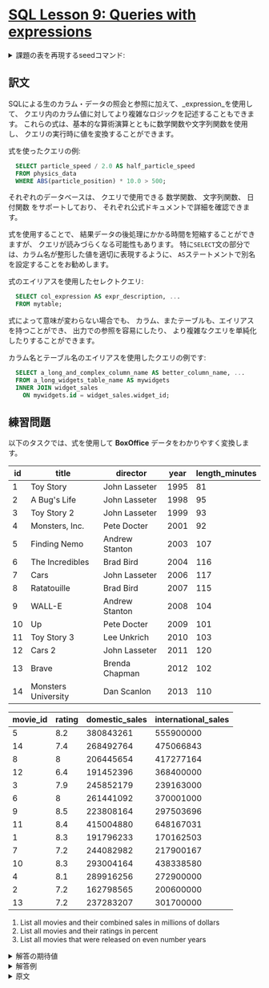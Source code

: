 # [SQL Lesson 9: Queries with expressions](https://sqlbolt.com/lesson/select_queries_with_expressions)

<details>
  <summary>課題の表を再現するseedコマンド:</summary>

  ```SQL
  DROP TABLE IF EXISTS movies;

  CREATE TABLE IF NOT EXISTS movies (
    id              INTEGER         PRIMARY KEY,
    title           VARCHAR(255)    NOT NULL,
    director        VARCHAR(255)    NOT NULL,
    year            INTEGER         NOT NULL,
    length_minutes  INTEGER         NOT NULL
  );

  INSERT INTO movies (id, title, director, year, length_minutes)
  VALUES
  (1,  'Toy Story',           'John Lasseter',  1995, 81),
  (2,  'A Bug''s Life',       'John Lasseter',  1998, 95),
  (3,  'Toy Story 2',         'John Lasseter',  1999, 93),
  (4,  'Monsters, Inc.',      'Pete Docter',    2001, 92),
  (5,  'Finding Nemo',        'Andrew Stanton', 2003, 107),
  (6,  'The Incredibles',     'Brad Bird',      2004, 116),
  (7,  'Cars',                'John Lasseter',  2006, 117),
  (8,  'Ratatouille',         'Brad Bird',      2007, 115),
  (9,  'WALL-E',              'Andrew Stanton', 2008, 104),
  (10, 'Up',                  'Pete Docter',    2009, 101),
  (11, 'Toy Story 3',         'Lee Unkrich',    2010, 103),
  (12, 'Cars 2',              'John Lasseter',  2011, 120),
  (13, 'Brave',               'Brenda Chapman', 2012, 102),
  (14, 'Monsters University', 'Dan Scanlon',    2013, 110);

  CREATE TABLE boxoffice (
    movie_id            INTEGER      PRIMARY KEY,
    rating              NUMERIC(3,1) NOT NULL,
    domestic_sales      INTEGER      NOT NULL,
    international_sales INTEGER      NOT NULL,
    CONSTRAINT fk_movie
      FOREIGN KEY (movie_id)
      REFERENCES movies(id)
  );

  INSERT INTO boxoffice (movie_id, rating, domestic_sales, international_sales)
  VALUES
  (5,  8.2, 380843261, 555900000),
  (14, 7.4, 268492764, 475066843),
  (8,  8.0, 206445654, 417277164),
  (12, 6.4, 191452396, 368400000),
  (3,  7.9, 245852179, 239163000),
  (6,  8.0, 261441092, 370001000),
  (9,  8.5, 223808164, 297503696),
  (11, 8.4, 415004880, 648167031),
  (1,  8.3, 191796233, 170162503),
  (7,  7.2, 244082982, 217900167),
  (10, 8.3, 293004164, 438338580),
  (4,  8.1, 289916256, 272900000),
  (2,  7.2, 162798565, 200600000),
  (13, 7.2, 237283207, 301700000);
  ```

  または以下を実行:

  ```psql
    \i /home/postgres/dataset/sqlbolt/movies-boxoffice.sql
  ```
</details>

## 訳文

SQLによる生のカラム・データの照会と参照に加えて、_expression_を使用して、
クエリ内のカラム値に対してより複雑なロジックを記述することもできます。
これらの式は、基本的な算術演算とともに数学関数や文字列関数を使用し、
クエリの実行時に値を変換することができます。

式を使ったクエリの例:

```SQL
  SELECT particle_speed / 2.0 AS half_particle_speed
  FROM physics_data
  WHERE ABS(particle_position) * 10.0 > 500;
```

それぞれのデータベースは、
クエリで使用できる
数学関数、
文字列関数、
日付関数
をサポートしており、
それぞれ公式ドキュメントで詳細を確認できます。

式を使用することで、
結果データの後処理にかかる時間を短縮することができますが、
クエリが読みづらくなる可能性もあります。
特に`SELECT`文の部分では、カラム名が整形した値を適切に表現するように、
`AS`ステートメントで別名を設定することをお勧めします。

式のエイリアスを使用したセレクトクエリ:

```SQL
  SELECT col_expression AS expr_description, ...
  FROM mytable;
```

式によって意味が変わらない場合でも、
カラム、またテーブルも、エイリアスを持つことができ、
出力での参照を容易にしたり、
より複雑なクエリを単純化したりすることができます。

カラム名とテーブル名のエイリアスを使用したクエリの例です:

```SQL
  SELECT a_long_and_complex_column_name AS better_column_name, ...
  FROM a_long_widgets_table_name AS mywidgets
  INNER JOIN widget_sales
    ON mywidgets.id = widget_sales.widget_id;
```

## 練習問題

以下のタスクでは、式を使用して **BoxOffice** データをわかりやすく変換します。

| id  | title               | director       | year | length_minutes |
| --- | ------------------- | -------------- | ---- | -------------- |
| 1   | Toy Story           | John Lasseter  | 1995 | 81             |
| 2   | A Bug's Life        | John Lasseter  | 1998 | 95             |
| 3   | Toy Story 2         | John Lasseter  | 1999 | 93             |
| 4   | Monsters, Inc.      | Pete Docter    | 2001 | 92             |
| 5   | Finding Nemo        | Andrew Stanton | 2003 | 107            |
| 6   | The Incredibles     | Brad Bird      | 2004 | 116            |
| 7   | Cars                | John Lasseter  | 2006 | 117            |
| 8   | Ratatouille         | Brad Bird      | 2007 | 115            |
| 9   | WALL-E              | Andrew Stanton | 2008 | 104            |
| 10  | Up                  | Pete Docter    | 2009 | 101            |
| 11  | Toy Story 3         | Lee Unkrich    | 2010 | 103            |
| 12  | Cars 2              | John Lasseter  | 2011 | 120            |
| 13  | Brave               | Brenda Chapman | 2012 | 102            |
| 14  | Monsters University | Dan Scanlon    | 2013 | 110            |

| movie_id | rating | domestic_sales | international_sales |
| -------- | ------ | -------------- | ------------------- |
| 5        | 8.2    | 380843261      | 555900000           |
| 14       | 7.4    | 268492764      | 475066843           |
| 8        | 8      | 206445654      | 417277164           |
| 12       | 6.4    | 191452396      | 368400000           |
| 3        | 7.9    | 245852179      | 239163000           |
| 6        | 8      | 261441092      | 370001000           |
| 9        | 8.5    | 223808164      | 297503696           |
| 11       | 8.4    | 415004880      | 648167031           |
| 1        | 8.3    | 191796233      | 170162503           |
| 7        | 7.2    | 244082982      | 217900167           |
| 10       | 8.3    | 293004164      | 438338580           |
| 4        | 8.1    | 289916256      | 272900000           |
| 2        | 7.2    | 162798565      | 200600000           |
| 13       | 7.2    | 237283207      | 301700000           |

1. List all movies and their combined sales in millions of dollars
2. List all movies and their ratings in percent
3. List all movies that were released on even number years

<details>
  <summary>解答の期待値</summary>

  1. 
  2. 
  3. 
  ```psql
  ```
  ```psql
  ```
  ```psql
  ```
</details>

<details>
  <summary>解答例</summary>

  1. 
  2. 
  3. 
  ```psql
  ```
  ```psql
  ```
  ```psql
  ```
</details>

<details>
  <summary>原文</summary>

  In addition to querying and referencing raw column data with SQL, you can also use _expressions_ to write more complex logic on column values in a query. These expressions can use mathematical and string functions along with basic arithmetic to transform values when the query is executed, as shown in this physics example.

  Example query with expressions:

  ```SQL
    SELECT particle_speed / 2.0 AS half_particle_speed
    FROM physics_data
    WHERE ABS(particle_position) * 10.0 > 500;
  ```

  Each database has its own supported set of mathematical, string, and date functions that can be used in a query, which you can find in their own respective docs.

  The use of expressions can save time and extra post-processing of the result data, but can also make the query harder to read, so we recommend that when expressions are used in the `SELECT` part of the query, that they are also given a descriptive _alias_ using the `AS` keyword.

  Select query with expression aliases:

  ```SQL
    SELECT col_expression_ AS expr_description, …
    FROM mytable;
  ```

  In addition to expressions, regular columns and even tables can also have aliases to make them easier to reference in the output and as a part of simplifying more complex queries.

  Example query with both column and table name aliases:

  ```SQL
    SELECT column AS better_column_name, …
    FROM a_long_widgets_table_name AS mywidgets
    INNER JOIN widget_sales
      ON mywidgets.id = widget_sales.widget_id;
  ```

  ## Exercise

  You are going to have to use expressions to transform the **BoxOffice** data into something easier to understand for the tasks below.

  | id  | title               | director       | year | length_minutes |
  | --- | ------------------- | -------------- | ---- | -------------- |
  | 1   | Toy Story           | John Lasseter  | 1995 | 81             |
  | 2   | A Bug's Life        | John Lasseter  | 1998 | 95             |
  | 3   | Toy Story 2         | John Lasseter  | 1999 | 93             |
  | 4   | Monsters, Inc.      | Pete Docter    | 2001 | 92             |
  | 5   | Finding Nemo        | Andrew Stanton | 2003 | 107            |
  | 6   | The Incredibles     | Brad Bird      | 2004 | 116            |
  | 7   | Cars                | John Lasseter  | 2006 | 117            |
  | 8   | Ratatouille         | Brad Bird      | 2007 | 115            |
  | 9   | WALL-E              | Andrew Stanton | 2008 | 104            |
  | 10  | Up                  | Pete Docter    | 2009 | 101            |
  | 11  | Toy Story 3         | Lee Unkrich    | 2010 | 103            |
  | 12  | Cars 2              | John Lasseter  | 2011 | 120            |
  | 13  | Brave               | Brenda Chapman | 2012 | 102            |
  | 14  | Monsters University | Dan Scanlon    | 2013 | 110            |

  | movie_id | rating | domestic_sales | international_sales |
  | -------- | ------ | -------------- | ------------------- |
  | 5        | 8.2    | 380843261      | 555900000           |
  | 14       | 7.4    | 268492764      | 475066843           |
  | 8        | 8      | 206445654      | 417277164           |
  | 12       | 6.4    | 191452396      | 368400000           |
  | 3        | 7.9    | 245852179      | 239163000           |
  | 6        | 8      | 261441092      | 370001000           |
  | 9        | 8.5    | 223808164      | 297503696           |
  | 11       | 8.4    | 415004880      | 648167031           |
  | 1        | 8.3    | 191796233      | 170162503           |
  | 7        | 7.2    | 244082982      | 217900167           |
  | 10       | 8.3    | 293004164      | 438338580           |
  | 4        | 8.1    | 289916256      | 272900000           |
  | 2        | 7.2    | 162798565      | 200600000           |
  | 13       | 7.2    | 237283207      | 301700000           |
</details>
